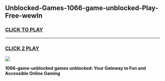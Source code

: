 
## Unblocked-Games-1066-game-unblocked-Play-Free-wewln
<h3>
<a href="https://premium76.site?title=1066-game-unblocked&ref=18A1">CLICK TO PLAY</a></h3>
<hr>

<h3>
<a href="https://premium76.site?title=1066-game-unblocked&ref=18A1">CLICK 2 PLAY</a>
  
</h3>

<a href="https://premium76.site?title=1066-game-unblocked&ref=18A1"><img src="https://clearcache.store/games.png"></a>


**1066-game-unblocked games unblocked: Your Gateway to Fun and Accessible Online Gaming**
